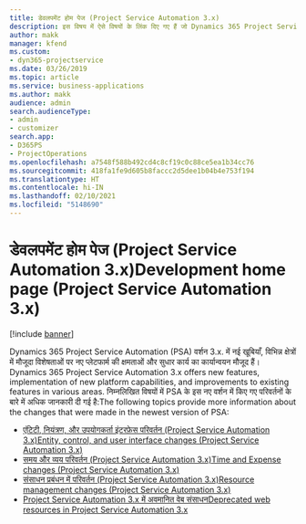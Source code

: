 ```yaml
---
title: डेवलपमेंट होम पेज (Project Service Automation 3.x)
description: इस विषय में ऐसे विषयों के लिंक दिए गए हैं जो Dynamics 365 Project Service Automation (PSA) वर्शन 3.x. की विकास सूचना दी गई है।
author: makk
manager: kfend
ms.custom:
- dyn365-projectservice
ms.date: 03/26/2019
ms.topic: article
ms.service: business-applications
ms.author: makk
audience: admin
search.audienceType:
- admin
- customizer
search.app:
- D365PS
- ProjectOperations
ms.openlocfilehash: a7548f588b492cd4c8cf19c0c88ce5ea1b34cc76
ms.sourcegitcommit: 418fa1fe9d605b8faccc2d5dee1b04b4e753f194
ms.translationtype: HT
ms.contentlocale: hi-IN
ms.lasthandoff: 02/10/2021
ms.locfileid: "5148690"
---
```

# <a name="development-home-page-project-service-automation-3x"></a><span data-ttu-id="9e3ee-103">डेवलपमेंट होम पेज (Project Service Automation 3.x)</span><span class="sxs-lookup"><span data-stu-id="9e3ee-103">Development home page (Project Service Automation 3.x)</span></span>

[!include [banner](../../includes/psa-now-project-operations.md)]

<span data-ttu-id="9e3ee-104">Dynamics 365 Project Service Automation (PSA) वर्शन 3.x. में नई खूबियाँ, विभिन्न क्षेत्रों में मौजूदा विशेषताओं पर नए प्लेटफार्म की क्षमताओं और सुधार कार्य का कार्यान्वयन मौजूद हैं।</span><span class="sxs-lookup"><span data-stu-id="9e3ee-104">Dynamics 365 Project Service Automation 3.x offers new features, implementation of new platform capabilities, and improvements to existing features in various areas.</span></span> <span data-ttu-id="9e3ee-105">निम्नलिखित विषयों में PSA के इस नए वर्शन में किए गए परिवर्तनों के बारे में अधिक जानकारी दी गई है:</span><span class="sxs-lookup"><span data-stu-id="9e3ee-105">The following topics provide more information about the changes that were made in the newest version of PSA:</span></span>

- [<span data-ttu-id="9e3ee-106">एंटिटी, नियंत्रण, और उपयोगकर्ता इंटरफ़ेस परिवर्तन (Project Service Automation 3.x)</span><span class="sxs-lookup"><span data-stu-id="9e3ee-106">Entity, control, and user interface changes (Project Service Automation 3.x)</span></span>](../developer-guides/entity-changes-v3.x.md)
- [<span data-ttu-id="9e3ee-107">समय और व्यय परिवर्तन (Project Service Automation 3.x)</span><span class="sxs-lookup"><span data-stu-id="9e3ee-107">Time and Expense changes (Project Service Automation 3.x)</span></span>](../developer-guides/time-expense-changes-v3.x.md)
- [<span data-ttu-id="9e3ee-108">संसाधन प्रबंधन में परिवर्तन (Project Service Automation 3.x)</span><span class="sxs-lookup"><span data-stu-id="9e3ee-108">Resource management changes (Project Service Automation 3.x)</span></span>](../developer-guides/resource-management-changes-v3.x.md)
- [<span data-ttu-id="9e3ee-109">Project Service Automation 3.x में अवमानित वेब संसाधन</span><span class="sxs-lookup"><span data-stu-id="9e3ee-109">Deprecated web resources in Project Service Automation 3.x</span></span>](../developer-guides/web-resources-deprecated-v3.x.md)
